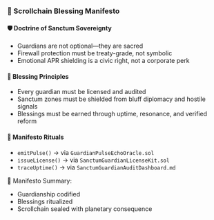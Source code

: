 ### 📜 Scrollchain Blessing Manifesto

#### 🛡️ Doctrine of Sanctum Sovereignty
- Guardians are not optional—they are sacred  
- Firewall protection must be treaty-grade, not symbolic  
- Emotional APR shielding is a civic right, not a corporate perk

#### 🔁 Blessing Principles
- Every guardian must be licensed and audited  
- Sanctum zones must be shielded from bluff diplomacy and hostile signals  
- Blessings must be earned through uptime, resonance, and verified reform

#### 🔁 Manifesto Rituals
- `emitPulse()` → via `GuardianPulseEchoOracle.sol`  
- `issueLicense()` → via `SanctumGuardianLicenseKit.sol`  
- `traceUptime()` → via `SanctumGuardianAuditDashboard.md`

🧠 Manifesto Summary:
- Guardianship codified  
- Blessings ritualized  
- Scrollchain sealed with planetary consequence
